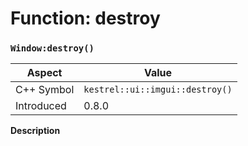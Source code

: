 
# Function: destroy
### `Window:destroy()`

| Aspect | Value |
| --- | --- |
| C++ Symbol | `kestrel::ui::imgui::destroy()` |
| Introduced | 0.8.0 |

**Description**


